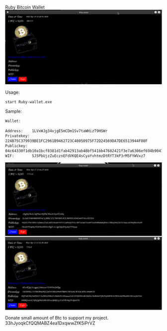 Ruby Bitcoin Wallet
![Ruby wallet](n.png)

Usage:
```
start Ruby-wallet.exe
```
Sample:

```
Wallet: 

Address:    1LVxWJg34vjgE5mCDm1Sv7taWHizT9HSWr
Privatekey: 224B75C379939BE1FC2961B9462723C48050975F72D24569DA7DE6513944F08F
Publickey:  04c64330f1db10a1bcf8381d1fab42913ab48bf541bb47682421f3e7a6306ef694b9041f2f582691a29c504ba0d082cd15804116bccda5d65a0cb8e94369c69bd7
WIF:        5J5PbUjzZuEcznEFdVKQE4sCyaYvhtmzDtRYT3kP3rM5FYWVxz7
```
![Ruby wallet](no.png)
![Ruby wallet](no2.png)


Donate small amount of Btc to support my project.
33hJyoqkCfQQMABZ4ea1DxqwwZfK5iPrVZ


